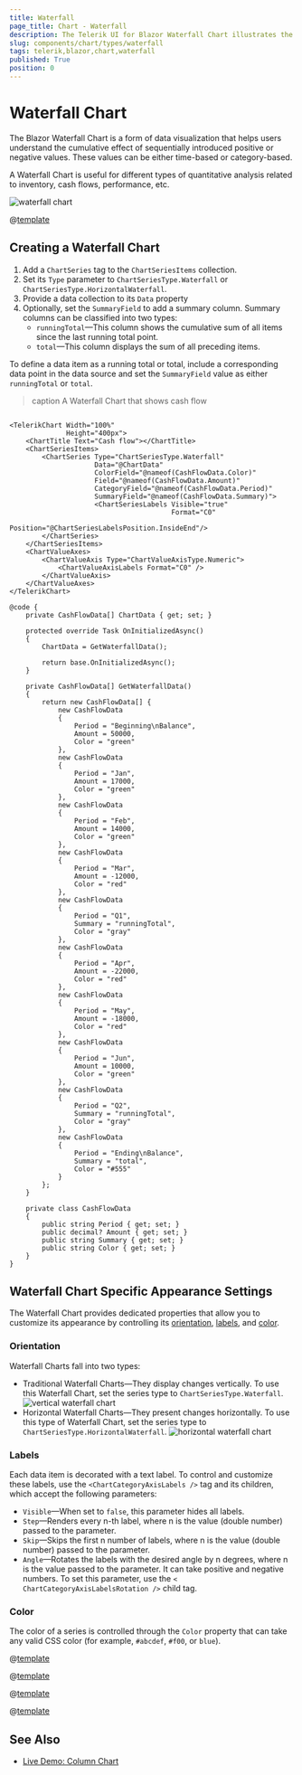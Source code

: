 ```yaml
---
title: Waterfall
page_title: Chart - Waterfall
description: The Telerik UI for Blazor Waterfall Chart illustrates the cumulative effects of positive or negative values from a starting point. Its purpose is to enhance comprehension of how an initial amount is impacted by subsequently added positive or negative values.
slug: components/chart/types/waterfall
tags: telerik,blazor,chart,waterfall
published: True
position: 0
---
```


# Waterfall Chart

The Blazor Waterfall Chart is a form of data visualization that helps users understand the cumulative effect of sequentially introduced positive or negative values. These values can be either time-based or category-based.

A Waterfall Chart is useful for different types of quantitative analysis related to inventory, cash flows, performance, etc.

![waterfall chart](images/waterfall-chart.png)

@[template](/_contentTemplates/chart/link-to-basics.md#understand-basics-and-databinding-first)

## Creating a Waterfall Chart

1. Add a `ChartSeries` tag to the `ChartSeriesItems` collection.
2. Set its `Type` parameter to `ChartSeriesType.Waterfall` or `ChartSeriesType.HorizontalWaterfall`.
3. Provide a data collection to its `Data` property
4. Optionally, set the `SummaryField` to add a summary column. Summary columns can be classified into two types:
   * `runningTotal`—This column shows the cumulative sum of all items since the last running total point.
   * `total`—This column displays the sum of all preceding items.

To define a data item as a running total or total, include a corresponding data point in the data source and set the `SummaryField` value as either `runningTotal` or `total`.

>caption A Waterfall Chart that shows cash flow

````CSHTML

<TelerikChart Width="100%"
              Height="400px">
    <ChartTitle Text="Cash flow"></ChartTitle>
    <ChartSeriesItems>
        <ChartSeries Type="ChartSeriesType.Waterfall"
                     Data="@ChartData"
                     ColorField="@nameof(CashFlowData.Color)"
                     Field="@nameof(CashFlowData.Amount)"
                     CategoryField="@nameof(CashFlowData.Period)"
                     SummaryField="@nameof(CashFlowData.Summary)">
                     <ChartSeriesLabels Visible="true"
                                        Format="C0"
                                        Position="@ChartSeriesLabelsPosition.InsideEnd"/>
        </ChartSeries>
    </ChartSeriesItems>
    <ChartValueAxes>
        <ChartValueAxis Type="ChartValueAxisType.Numeric">
            <ChartValueAxisLabels Format="C0" />
        </ChartValueAxis>
    </ChartValueAxes>
</TelerikChart>

@code {
    private CashFlowData[] ChartData { get; set; }

    protected override Task OnInitializedAsync()
    {
        ChartData = GetWaterfallData();

        return base.OnInitializedAsync();
    }

    private CashFlowData[] GetWaterfallData()
    {
        return new CashFlowData[] {
            new CashFlowData
            {
                Period = "Beginning\nBalance",
                Amount = 50000,
                Color = "green"
            },
            new CashFlowData
            {
                Period = "Jan",
                Amount = 17000,
                Color = "green"
            },
            new CashFlowData
            {
                Period = "Feb",
                Amount = 14000,
                Color = "green"
            },
            new CashFlowData
            {
                Period = "Mar",
                Amount = -12000,
                Color = "red"
            },
            new CashFlowData
            {
                Period = "Q1",
                Summary = "runningTotal",
                Color = "gray"
            },
            new CashFlowData
            {
                Period = "Apr",
                Amount = -22000,
                Color = "red"
            },
            new CashFlowData
            {
                Period = "May",
                Amount = -18000,
                Color = "red"
            },
            new CashFlowData
            {
                Period = "Jun",
                Amount = 10000,
                Color = "green"
            },
            new CashFlowData
            {
                Period = "Q2",
                Summary = "runningTotal",
                Color = "gray"
            },
            new CashFlowData
            {
                Period = "Ending\nBalance",
                Summary = "total",
                Color = "#555"
            }
        };
    }

    private class CashFlowData
    {
        public string Period { get; set; }
        public decimal? Amount { get; set; }
        public string Summary { get; set; }
        public string Color { get; set; }
    }
}
````

## Waterfall Chart Specific Appearance Settings

The Waterfall Chart provides dedicated properties that allow you to customize its appearance by controlling its [orientation](#orientation), [labels](#labels), and [color](#color).

### Orientation

Waterfall Charts fall into two types: 
* Traditional Waterfall Charts—They display changes vertically. To use this Waterfall Chart, set the series type to `ChartSeriesType.Waterfall`.
   ![vertical waterfall chart](images/vertical-waterfall-chart.png)
* Horizontal Waterfall Charts—They present changes horizontally. To use this type of Waterfall Chart, set the series type to `ChartSeriesType.HorizontalWaterfall`.
   ![horizontal waterfall chart](images/horizontal-waterfall-chart.png)

### Labels

Each data item is decorated with a text label. To control and customize these labels, use the `<ChartCategoryAxisLabels />` tag and its children, which accept the following parameters:

* `Visible`—When set to `false`, this parameter hides all labels.
* `Step`—Renders every n-th label, where n is the value (double number) passed to the parameter.
* `Skip`—Skips the first n number of labels, where n is the value (double number) passed to the parameter.
* `Angle`—Rotates the labels with the desired angle by n degrees, where n is the value passed to the parameter. It can take positive and negative numbers. To set this parameter, use the `< ChartCategoryAxisLabelsRotation />` child tag.

### Color

The color of a series is controlled through the `Color` property that can take any valid CSS color (for example, `#abcdef`, `#f00`, or `blue`).

@[template](/_contentTemplates/chart/link-to-basics.md#color-field-bar-column)

@[template](/_contentTemplates/chart/link-to-basics.md#gap-and-spacing)

@[template](/_contentTemplates/chart/link-to-basics.md#configurable-nested-chart-settings)

@[template](/_contentTemplates/chart/link-to-basics.md#configurable-nested-chart-settings-categorical)

## See Also

  * [Live Demo: Column Chart](https://demos.telerik.com/blazor-ui/chart/waterfall)
